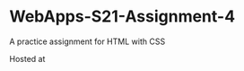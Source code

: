 # WebApps-S21-Assignment-4
A practice assignment for HTML with CSS


Hosted at <a href="https://44-563-web-apps-s21.github.io/webapps-s21-assignment-4-RonaldoS542274/Play.html"></a>